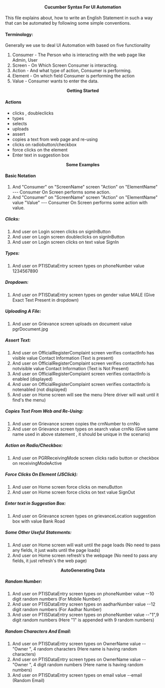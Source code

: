 <h4><p align="center">Cucumber Syntax For UI Automation</p></h4>

This file explains about, how to write an English Statement in such a way that can be automated by following some simple conventions.

#### Terminology:
Generally we use to deal UI Automation with based on five functionality

1. Consumer - The Person who is interacting with the web page like Admin, User
2. Screen   - On Which Screen Consumer is interacting.
3. Action   - And what type of action, Consumer is performing.
4. Element  - On which field Consumer is performing the action
5. Value    - Consumer wants to enter the data.

<p align="center"><b>Getting Started</b></p>

#### Actions
* clicks , doubleclicks 
* types
* selects
* uploads
* assert
* copies a text from web page and re-using
* clicks on radiobutton/checkbox
* force clicks on the element
* Enter text in suggestion box

<p align="center"><b>Some Examples</b></p>                           

#### Basic Notation

1) And "Consumer" on "ScreenName" screen "Action" on "ElementName" --- Consumer On Screen performs some action.
2) And "Consumer" on "ScreenName" screen "Action" on "ElementName" value "Value" --- Consumer On Screen performs some action with value.

##### Clicks:

1) And user on Login screen clicks on signInButton
2) And user on Login screen doubleclicks on signInButton
3) And user on Login screen clicks on text value SignIn

##### Types:

1) And user on PTISDataEntry screen types on phoneNumber value 1234567890

##### Dropdown:

1) And user on PTISDataEntry screen types on gender value MALE (Give Exact Text Present in dropdown)

##### Uploading A File:

1) And user on Grievance screen uploads on document value pgrDocument.jpg

##### Assert Text: 

1) And user on OfficialRegisterComplaint screen verifies contactInfo has visible value Contact Information (Text is present)
2) And user on OfficialRegisterComplaint screen verifies contactInfo has notvisible value Contact Information (Text is Not Present)
3) And user on OfficialRegisterComplaint screen verifies contactInfo is enabled (displayed)
4) And user on OfficialRegisterComplaint screen verifies contactInfo is notenabled (not displayed)
5) And user on Home screen will see the menu (Here driver will wait until it find's the menu)

##### Copies Text From Web and Re-Using:

1) And user on Grievance screen copies the crnNumber to crnNo
2) And user on Grievance screen types on search value crnNo (Give same name used in above statement , it should be unique in the scenario)

##### Action on Radio/Checkbox:

1) And user on PGRReceivingMode screen clicks radio button or checkbox on receivingModeActive

##### Force Clicks On Element (JSClick):

1) And user on Home screen force clicks on menuButton
2) And user on Home screen force clicks on text value SignOut

##### Enter text in Suggestion Box:

1) And user on Grievance screen types on grievanceLocation suggestion box with value Bank Road

##### Some Other Useful Statements: 

1) And user on Home screen will wait until the page loads (No need to pass any fields, it just waits until the page loads)
2) And user on Home screen refresh's the webpage (No need to pass any fields, it just refresh's the web page)

<p align="center"><b>AutoGenerating Data</b></p>                      

##### Random Number:

1) And user on PTISDataEntry screen types on phoneNumber value --10 digit random numbers  (For Mobile Number)                     
2) And user on PTISDataEntry screen types on aadharNumber value --12 digit random numbers  (For Aadhar Number)                     
3) And user on PTISDataEntry screen types on phoneNumber value --"1",9 digit random numbers (Here "1" is appended with 9 random numbers)

##### Random Characters And Email:

1) And user on PTISDataEntry screen types on OwnerName value --"Owner ", 4 random characters  (Here name is having random characters)                  
2) And user on PTISDataEntry screen types on OwnerName value --"Owner ", 4 digit random numbers  (Here name is having random numbers)                    
3) And user on PTISDataEntry screen types on email value --email (Random Email)
                     






